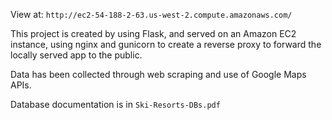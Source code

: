 View at: `http://ec2-54-188-2-63.us-west-2.compute.amazonaws.com/`

This project is created by using Flask, and served on an Amazon EC2 instance, using nginx and gunicorn to create a reverse proxy to forward the locally served app to the public.

Data has been collected through web scraping and use of Google Maps APIs.

Database documentation is in `Ski-Resorts-DBs.pdf`
